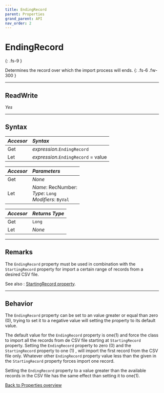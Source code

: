 ```yaml
---
title: EndingRecord
parent: Properties
grand_parent: API
nav_order: 2
---
```


# EndingRecord
{: .fs-9 }

Determines the record over which the import process will ends.
{: .fs-6 .fw-300 }

---

## ReadWrite

_Yes_

---

## Syntax

|**_Accesor_**|**_Syntax_**|
|:----------|:----------|
|Get|*expression*.`EndingRecord`|
|Let|*expression*.`EndingRecord` = value|

|**_Accesor_**|**_Parameters_**|
|:----------|:----------|
|Get|_None_|
|Let|*Name*: RecNumber:<br>*Type*: `Long`<br>*Modifiers*: `ByVal`|

|**_Accesor_**|**_Returns Type_**|
|:----------|:----------|
|Get|`Long`|
|Let|_None_|

---

## Remarks
The `EndingRecord` property must be used in combination with the `StartingRecord` property for import a certain range of records from a desired CSV file.

See also
: [StartingRecord property](https://ws-garcia.github.io/VBA-CSV-interface/api/properties/startingrecord.html).

---

## Behavior

The `EndingRecord` property can be set to an value greater or equal than zero (0), trying to set it to a negative value will setting the property to its default value.

The default value for the `EndingRecord` property is one(1) and force the class to import all the records from de CSV file starting at `StartingRecord` property. Setting the `EndingRecord` property to zero (0) and the `StartingRecord` property to one (1) , will import the first record from the CSV file only. Whatever other `EndingRecord` property value less than the given in the `StartingRecord` property forces import one record.

Setting the `EndingRecord` property to a value greater than the available records in the CSV file has the same effect than setting it to one(1).

[Back to Properties overview](https://ws-garcia.github.io/VBA-CSV-interface/api/properties/)
